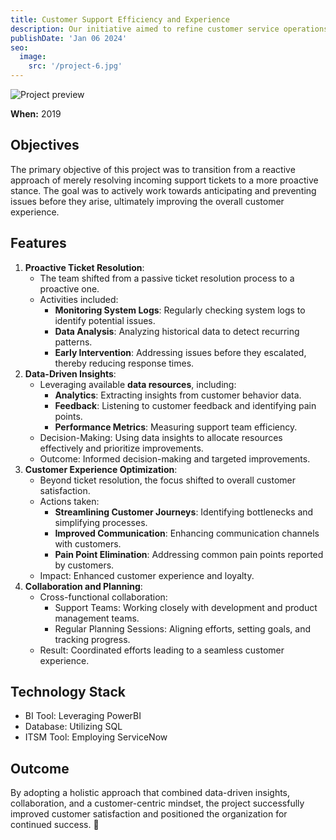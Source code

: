 ```yaml
---
title: Customer Support Efficiency and Experience
description: Our initiative aimed to refine customer service operations, ensuring smoother interactions and heightened satisfaction. Through meticulous optimization, we strived to streamline support processes, prioritizing an exceptional customer journey at every encounter.
publishDate: 'Jan 06 2024'
seo:
  image:
    src: '/project-6.jpg'
---
```


![Project preview](/project-6.jpg)

**When:** 2019

## Objectives

The primary objective of this project was to transition from a reactive approach of merely resolving incoming support tickets to a more proactive stance. The goal was to actively work towards anticipating and preventing issues before they arise, ultimately improving the overall customer experience.

## Features

1. **Proactive Ticket Resolution**:
    - The team shifted from a passive ticket resolution process to a proactive one.
    - Activities included:
        - **Monitoring System Logs**: Regularly checking system logs to identify potential issues.
        - **Data Analysis**: Analyzing historical data to detect recurring patterns.
        - **Early Intervention**: Addressing issues before they escalated, thereby reducing response times.
2. **Data-Driven Insights**:
    - Leveraging available **data resources**, including:
        - **Analytics**: Extracting insights from customer behavior data.
        - **Feedback**: Listening to customer feedback and identifying pain points.
        - **Performance Metrics**: Measuring support team efficiency.
    - Decision-Making: Using data insights to allocate resources effectively and prioritize improvements.
    - Outcome: Informed decision-making and targeted improvements.
3. **Customer Experience Optimization**:
    - Beyond ticket resolution, the focus shifted to overall customer satisfaction.
    - Actions taken:
        - **Streamlining Customer Journeys**: Identifying bottlenecks and simplifying processes.
        - **Improved Communication**: Enhancing communication channels with customers.
        - **Pain Point Elimination**: Addressing common pain points reported by customers.
    - Impact: Enhanced customer experience and loyalty.
4. **Collaboration and Planning**:
    - Cross-functional collaboration:
        - Support Teams: Working closely with development and product management teams.
        - Regular Planning Sessions: Aligning efforts, setting goals, and tracking progress.
    - Result: Coordinated efforts leading to a seamless customer experience.

## Technology Stack

- BI Tool: Leveraging PowerBI
- Database: Utilizing SQL
- ITSM Tool: Employing ServiceNow

## Outcome

By adopting a holistic approach that combined data-driven insights, collaboration, and a customer-centric mindset, the project successfully improved customer satisfaction and positioned the organization for continued success. 🚀
